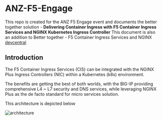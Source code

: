 # ANZ-F5-Engage
 
This repo is created for the ANZ F5 Engage event and documents the better together solution - **Delivering Container Ingress with F5 Container Ingress Services and NGINX Kubernetes Ingress Controller** This document is also an addition to Better together - F5 Container Ingress Services and NGINX [devcentral](https://github.com/F5Networks/k8s-bigip-ctlr/releases/tag/v2.2.3)

## Introduction

The F5 Container Ingress Services (CIS) can be integrated with the NGINX Plus Ingress Controllers (NIC) within a Kubernetes (k8s) environment.

The benefits are getting the best of both worlds, with the BIG-IP providing comprehensive L4 ~ L7 security and DNS services, while leveraging NGINX Plus as the de facto standard for micro services solution.

This architecture is depicted below

![architecture](https://github.com/mdditt2000/anz-f5-engage/raw/main/diagram/2021-02-18_14-28-09.png)
